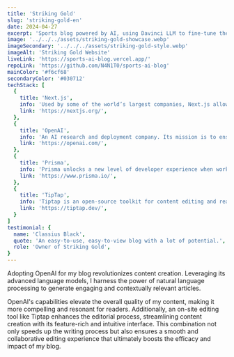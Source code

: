 ```yaml
---
title: 'Striking Gold'
slug: 'striking-gold-en'
date: 2024-04-27
excerpt: 'Sports blog powered by AI, using Davinci LLM to fine-tune the voice of articles with on-site editing technologies and also:'
image: '../../../assets/striking-gold-showcase.webp'
imageSecondary: '../../../assets/striking-gold-style.webp'
imageAlt: 'Striking Gold Website'
liveLink: 'https://sports-ai-blog.vercel.app/'
repoLink: 'https://github.com/N4N1T0/sports-ai-blog'
mainColor: '#f6cf68'
secondaryColor: '#030712'
techStack: [
  {
    title: 'Next.js',
    info: 'Used by some of the world’s largest companies, Next.js allows you to create full-fledged web applications by extending the latest React features and integrating powerful JavaScript tools based on Rust for the fastest builds.',
    link: 'https://nextjs.org/',
  },
  {
    title: 'OpenAI',
    info: 'An AI research and deployment company. Its mission is to ensure that general artificial intelligence benefits all of humanity.',
    link: 'https://openai.com/',
  },
  {
    title: 'Prisma',
    info: 'Prisma unlocks a new level of developer experience when working with databases thanks to its intuitive data model and automated migrations.',
    link: 'https://www.prisma.io/',
  },
  {
    title: 'TipTap',
    info: 'Tiptap is an open-source toolkit for content editing and real-time collaboration for developers building applications like Notion or Google Docs.',
    link: 'https://tiptap.dev/',
  }
]
testimonial: {
  name: 'Classius Black',
  quote: 'An easy-to-use, easy-to-view blog with a lot of potential.',
  role: 'Owner of Striking Gold',
}
---
```


  Adopting OpenAI for my blog revolutionizes content creation. Leveraging its advanced language models, I harness the power of natural language processing to generate engaging and contextually relevant articles.

  OpenAI's capabilities elevate the overall quality of my content, making it more compelling and resonant for readers. Additionally, an on-site editing tool like Tiptap enhances the editorial process, streamlining content creation with its feature-rich and intuitive interface. This combination not only speeds up the writing process but also ensures a smooth and collaborative editing experience that ultimately boosts the efficacy and impact of my blog.